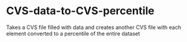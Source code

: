 # CVS-data-to-CVS-percentile
Takes a CVS file filled with data and creates another CVS file with each element converted to a percentile of the entire dataset
